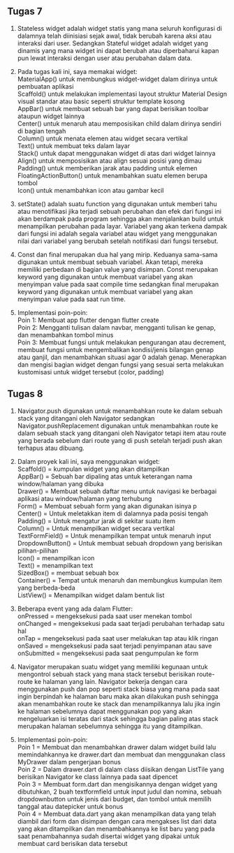 ## Tugas 7

1. Stateless widget adalah widget statis yang mana seluruh konfigurasi di dalamnya telah diinisiasi sejak awal, tidak berubah karena aksi atau interaksi dari user. Sedangkan Stateful widget adalah widget yang dinamis yang mana widget ini dapat berubah atau diperbaharui kapan pun lewat interaksi dengan user atau perubahan dalam data. 

2. Pada tugas kali ini, saya memakai widget:<br>
MaterialApp() untuk membungkus widget-widget dalam dirinya untuk pembuatan aplikasi <br>
Scaffold() untuk melakukan implementasi layout struktur Material Design visual standar atau basic seperti struktur template kosong  <br>
AppBar() untuk membuat sebuah bar yang dapat berisikan toolbar ataupun widget lainnya<br>
Center() untuk menaruh atau memposisikan child dalam dirinya sendiri di bagian tengah<br>
Column() untuk menata elemen atau widget secara vertikal <br>
Text() untuk membuat teks dalam layar<br>
Stack() untuk dapat menggunakan widget di atas dari widget lainnya<br>
Align() untuk memposisikan atau align sesuai posisi yang dimau<br>
Padding() untuk memberikan jarak atau padding untuk elemen<br>
FloatingActionButton() untuk menambahkan suatu elemen berupa tombol<br>
Icon() untuk menambahkan icon atau gambar kecil<br>

3. setState() adalah suatu function yang digunakan untuk memberi tahu atau menotifikasi jika terjadi sebuah perubahan dan efek dari fungsi ini akan berdampak pada program sehingga akan menjalankan build untuk menampilkan perubahan pada layar. Variabel yang akan terkena dampak dari fungsi ini adalah segala variabel atau widget yang menggunakan nilai dari variabel yang berubah setelah notifikasi dari fungsi tersebut.

4. Const dan final merupakan dua hal yang mirip. Keduanya sama-sama digunakan untuk membuat sebuah variabel. Akan tetapi, mereka memiliki perbedaan di bagian value yang disimpan. Const merupakan keyword yang digunakan untuk membuat variabel yang akan menyimpan value pada saat compile time sedangkan final merupakan keyword yang digunakan untuk membuat variabel yang akan menyimpan value pada saat run time.

5. Implementasi poin-poin:<br>
Poin 1: Membuat app flutter dengan flutter create<br>
Poin 2: Mengganti tulisan dalam navbar, mengganti tulisan ke genap, dan menambahkan tombol minus<br>
Poin 3: Membuat fungsi untuk melakukan pengurangan atau decrement, membuat fungsi untuk mengembalikan kondisi/jenis bilangan genap atau ganjil, dan menambahkan situasi agar 0 adalah genap. Menerapkan dan mengisi bagian widget dengan fungsi yang sesuai serta melakukan kustomisasi untuk widget tersebut (color, padding)

## Tugas 8

1. Navigator.push digunakan untuk menambahkan route ke dalam sebuah stack yang ditangani oleh Navigator sedangkan Navigator.pushReplacement digunakan untuk menambahkan route ke dalam sebuah stack yang ditangani oleh Navigator tetapi item atau route yang berada sebelum dari route yang di push setelah terjadi push akan terhapus atau dibuang.

2. Dalam proyek kali ini, saya menggunakan widget: <br>
Scaffold() = kumpulan widget yang akan ditampilkan<br>
AppBar() = Sebuah bar dipaling atas untuk keterangan nama window/halaman yang dibuka<br>
Drawer() = Membuat sebuah daftar menu untuk navigasi ke berbagai aplikasi atau window/halaman yang terhubung<br>
Form() = Membuat sebuah form yang akan digunakan isinya p<br>
Center() = Untuk meletakkan item di dalamnya pada posisi tengah<br>
Padding() = Untuk mengatur jarak di sekitar suatu item<br>
Column() = Untuk menampilkan widget secara vertikal<br>
TextFormField() = Untuk menampilkan tempat untuk menaruh input<br>
DropdownButton() = Untuk membuat sebuah dropdown yang berisikan pilihan-pilihan <br>
Icon() = menampilkan icon<br>
Text() = menampilkan text<br>
SizedBox() = membuat sebuah box <br>
Container() = Tempat untuk menaruh dan membungkus kumpulan item yang berbeda-beda<br>
ListView() = Menampilkan widget dalam bentuk list<br>

3. Beberapa event yang ada dalam Flutter: <br>
onPressed = mengeksekusi pada saat user menekan tombol<br>
onChanged = mengeksekusi pada saat terjadi perubahan terhadap satu hal<br>
onTap = mengeksekusi pada saat user melakukan tap atau klik ringan<br>
onSaved = mengeksekusi pada saat terjadi penyimpanan atau save<br>
onSubmitted = mengeksekusi pada saat pengumpulan ke form<br>

4. Navigator merupakan suatu widget yang memiliki kegunaan untuk mengontrol sebuah stack yang mana stack tersebut berisikan route-route ke halaman yang lain. Navigator bekerja dengan cara menggunakan push dan pop seperti stack biasa yang mana pada saat ingin berpindah ke halaman baru maka akan dilakukan push sehingga akan menambahkan route ke stack dan menampilkannya lalu jika ingin ke halaman sebelumnya dapat menggunakan pop yang akan mengeluarkan isi teratas dari stack sehingga bagian paling atas stack merupakan halaman sebelumnya sehingga itu yang ditampilkan.

5. Implementasi poin-poin: <br>
Poin 1 = Membuat dan menambahkan drawer dalam widget build lalu memindahkannya ke drawer.dart dan membuat dan menggunakan class MyDrawer dalam pengerjaan bonus<br> 
Poin 2 = Dalam drawer.dart di dalam class diisikan dengan ListTile yang berisikan Navigator ke class lainnya pada saat dipencet <br>
Poin 3 = Membuat form.dart dan mengisikannya dengan widget yang dibutuhkan, 2 buah textformfield untuk input judul dan nomina, sebuah dropdownbutton untuk jenis dari budget, dan tombol untuk memilih tanggal atau datepicker untuk bonus<br>
Poin 4 = Membuat data.dart yang akan menampilkan data yang telah diambil dari form dan disimpan dengan cara mengakses list dari data yang akan ditampilkan dan menambahkannya ke list baru yang pada saat penambahannya sudah disertai widget yang dipakai untuk membuat card berisikan data tersebut<br>
